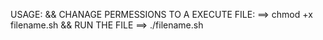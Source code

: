 USAGE:
&& CHANAGE PERMESSIONS TO A EXECUTE FILE:
   ==>   chmod +x filename.sh
&& RUN THE FILE
   ==>   ./filename.sh
